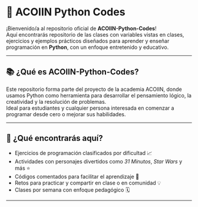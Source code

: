 # 🐍 ACOIIN Python Codes

¡Bienvenido/a al repositorio oficial de **ACOIIN-Python-Codes**!  
Aquí encontrarás repositorio de las clases con variables vistas en clases, ejercicios y ejemplos prácticos diseñados para aprender y enseñar programación en **Python**, con un enfoque entretenido y educativo.

---

## 📚 ¿Qué es ACOIIN-Python-Codes?

Este repositorio forma parte del proyecto de la academia ACOIIN, donde usamos Python como herramienta para desarrollar el pensamiento lógico, la creatividad y la resolución de problemas.  
Ideal para estudiantes y cualquier persona interesada en comenzar a programar desde cero o mejorar sus habilidades.

---

## 🧠 ¿Qué encontrarás aquí?

- Ejercicios de programación clasificados por dificultad 📈  
- Actividades con personajes divertidos como *31 Minutos*, *Star Wars* y más ⭐  
- Códigos comentados para facilitar el aprendizaje 💬  
- Retos para practicar y compartir en clase o en comunidad 💡  
- Clases por semana con enfoque pedagógico 🗓️

---
